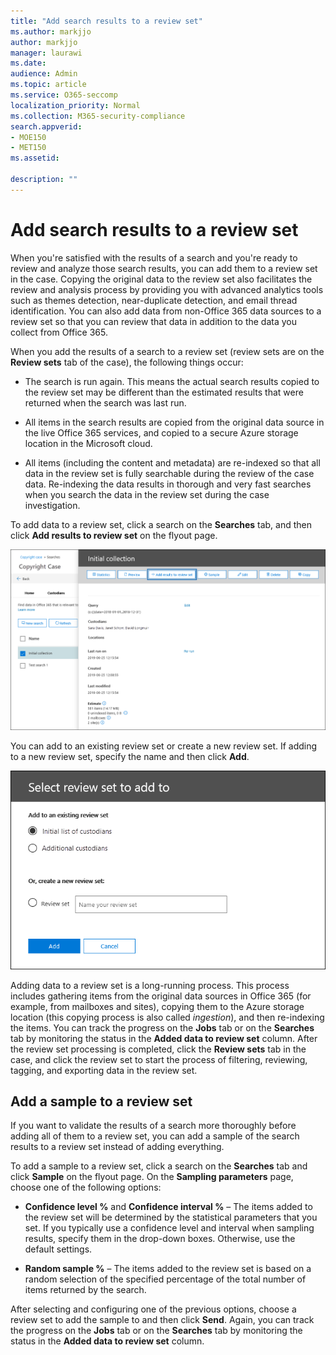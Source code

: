 ```yaml
---
title: "Add search results to a review set"
ms.author: markjjo
author: markjjo
manager: laurawi
ms.date: 
audience: Admin
ms.topic: article
ms.service: O365-seccomp
localization_priority: Normal
ms.collection: M365-security-compliance 
search.appverid: 
- MOE150
- MET150
ms.assetid: 

description: ""
---
```


# Add search results to a review set

When you're satisfied with the results of a search and you're ready to review and analyze those search results, you can add them to a review set in the case. Copying the original data to the review set also facilitates the review and analysis process by providing you with advanced analytics tools such as themes detection, near-duplicate detection, and email thread identification. You can also add data from non-Office 365 data sources to a review set so that you can review that data in addition to the data you collect from Office 365.

When you add the results of a search to a review set (review sets are on the **Review sets** tab of the case), the following things occur:

- The search is run again. This means the actual search results copied to the review set may be different than the estimated results that were returned when the search was last run.

- All items in the search results are copied from the original data source in the live Office 365 services, and copied to a secure Azure storage location in the Microsoft cloud.

- All items (including the content and metadata) are re-indexed so that all data in the review set is fully searchable during the review of the case data. Re-indexing the data results in thorough and very fast searches when you search the data in the review set during the case investigation.

To add data to a review set, click a search on the **Searches** tab, and then click **Add results to review set** on the flyout page.

![Adding data to a review set](../media/c1b4fc00-7a15-4587-b9b0-ce594bb02e4d.png)

You can add to an existing review set or create a new review set.  If adding to a new review set, specify the name and then click **Add**.

![Select a review set](../media/e8c6ab51-da8d-4c39-9b21-26bfdf453fb9.png)

Adding data to a review set is a long-running process. This process includes gathering items from the original data sources in Office 365 (for example, from mailboxes and sites), copying them to the Azure storage location (this copying process is also called *ingestion*), and then re-indexing the items. You can track the progress on the **Jobs** tab or on the **Searches** tab by monitoring the status in the **Added data to review set** column. After the review set processing is completed, click the **Review sets** tab in the case, and click the review set to start the process of filtering, reviewing, tagging, and exporting data in the review set.

## Add a sample to a review set

If you want to validate the results of a search more thoroughly before adding all of them to a review set, you can add a sample of the search results to a review set instead of adding everything.

To add a sample to a review set, click a search on the **Searches** tab and click **Sample** on the flyout page. On the **Sampling parameters** page, choose one of the following options:

- **Confidence level %** and **Confidence interval %** – The items added to the review set will be determined by the statistical parameters that you set. If you typically use a confidence level and interval when sampling results, specify them in the drop-down boxes. Otherwise, use the default settings.

- **Random sample %** – The items added to the review set is based on a random selection of the specified percentage of the total number of items returned by the search.

After selecting and configuring one of the previous options, choose a review set to add the sample to and then click **Send**. Again, you can track the progress on the **Jobs** tab or on the **Searches** tab by monitoring the status in the **Added data to review set** column.